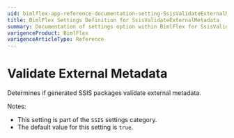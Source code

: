 ```yaml
---
uid: bimlflex-app-reference-documentation-setting-SsisValidateExternalMetadata
title: BimlFlex Settings Definition for SsisValidateExternalMetadata
summary: Documentation of settings option within BimlFlex for SsisValidateExternalMetadata
varigenceProduct: BimlFlex
varigenceArticleType: Reference
---
```


# Validate External Metadata

Determines if generated SSIS packages validate external metadata.

Notes:

* This setting is part of the `SSIS` settings category.
* The default value for this setting is `true`.
